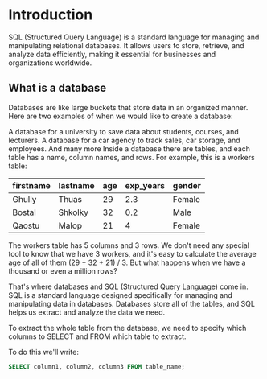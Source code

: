 # Introduction


SQL (Structured Query Language) is a standard language for managing and manipulating relational databases. It allows users to store, retrieve, and analyze data efficiently, making it essential for businesses and organizations worldwide.

## What is a database


Databases are like large buckets that store data in an organized manner. Here are two examples of when we would like to create a database:

A database for a university to save data about students, courses, and lecturers.
A database for a car agency to track sales, car storage, and employees.
And many more
Inside a database there are tables, and each table has a name, column names, and rows. For example, this is a workers table:

| firstname | lastname | age | exp_years | gender |
|-----------|----------|-----|------------|--------|
| Ghully    | Thuas    | 29  | 2.3        | Female |
| Bostal    | Shkolky  | 32  | 0.2        | Male   |
| Qaostu    | Malop    | 21  | 4          | Female |

The workers table has 5 columns and 3 rows. We don't need any special tool to know that we have 3 workers, and it's easy to calculate the average age of all of them (29 + 32 + 21) / 3. But what happens when we have a thousand or even a million rows?

That's where databases and SQL (Structured Query Language) come in. SQL is a standard language designed specifically for managing and manipulating data in databases. Databases store all of the tables, and SQL helps us extract and analyze the data we need.

To extract the whole table from the database, we need to specify which columns to SELECT and FROM which table to extract.

To do this we'll write:
```sql
SELECT column1, column2, column3 FROM table_name;
```
